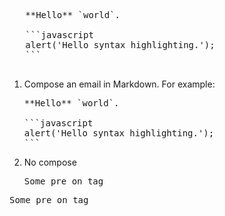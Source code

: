    <pre>
   **Hello** `world`.
   
   ```javascript
   alert('Hello syntax highlighting.');
   ```
   </pre>

1. Compose an email in Markdown. For example:

   <pre>
   **Hello** `world`.
   
   ```javascript
   alert('Hello syntax highlighting.');
   ```
   </pre>

2. No compose

   <pre>Some pre on tag</pre>

<pre>Some pre on tag</pre>

